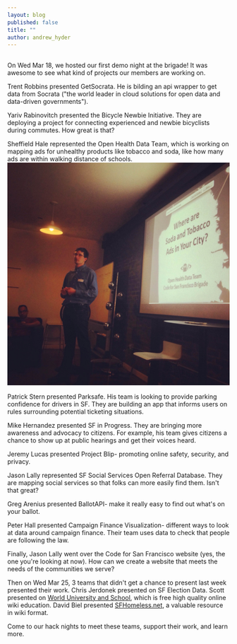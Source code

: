 ```yaml
---
layout: blog
published: false
title: ""
author: andrew_hyder
---
```


## 
On Wed Mar 18, we hosted our first demo night at the brigade! It was awesome to see what kind of projects our members are working on.

Trent Robbins presented GetSocrata. He is bilding an api wrapper to get data from Socrata ("the world leader in cloud solutions for open data and data-driven governments").

Yariv Rabinovitch presented the Bicycle Newbie Initiative. They are deploying a project for connecting experienced and newbie bicyclists during commutes. How great is that?

Sheffield Hale represented the Open Health Data Team, which is working on mapping ads for unhealthy products like tobacco and soda, like how many ads are within walking distance of schools.
![IMG_4949.JPG](/_posts/blog/IMG_4949.JPG)

Patrick Stern presented Parksafe. His team is looking to provide parking confidence for drivers in SF. They are building an app that informs users on rules surrounding potential ticketing situations.

Mike Hernandez presented SF in Progress. They are bringing more awareness and advocacy to citizens. For example, his team gives citizens a chance to show up at public hearings and get their voices heard.

Jeremy Lucas presented Project Blip- promoting online safety, security, and privacy.

Jason Lally represented SF Social Services Open Referral Database. They are mapping social services so that folks can more easily find them. Isn't that great?

Greg Arenius presented BallotAPI- make it really easy to find out what's on your ballot.

Peter Hall presented Campaign Finance Visualization- different ways to look at data around campaign finance. Their team uses data to check that people are following the law. 

Finally, Jason Lally went over the Code for San Francisco website (yes, the one you're looking at now). How can we create a website that meets the needs of the communities we serve?

Then on Wed Mar 25, 3 teams that didn't get a chance to present last week presented their work. Chris Jerdonek presented on SF Election Data. Scott presented on [World University and School](http://worlduniversityandschool.org/), which is free high quality online wiki education. David Biel presented [SFHomeless.net](http://sfhomeless.net), a valuable resource in wiki format.

Come to our hack nights to meet these teams, support their work, and learn more.